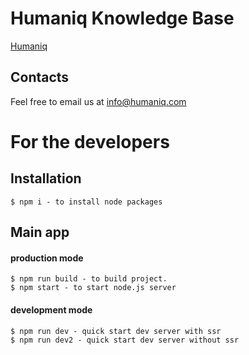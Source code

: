 # Humaniq Knowledge Base

[Humaniq](https://humaniq.com/)

## Contacts

Feel free to email us at [info@humaniq.com](mailto:info@humaniq.com) 

# For the developers

## Installation

	$ npm i - to install node packages

## Main app

#### production mode

	$ npm run build - to build project.  
	$ npm start - to start node.js server

#### development mode

	$ npm run dev - quick start dev server with ssr   
	$ npm run dev2 - quick start dev server without ssr